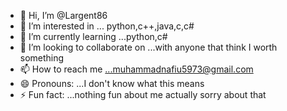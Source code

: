 - 👋 Hi, I’m @Largent86
- 👀 I’m interested in ... python,c++,java,c,c#
- 🌱 I’m currently learning ...python,c#
- 💞️ I’m looking to collaborate on ...with anyone that think I worth something
- 📫 How to reach me ...muhammadnafiu5973@gmail.com
- 😄 Pronouns: ...I don't know what this means
- ⚡ Fun fact: ...nothing fun about me actually sorry about that

<!---
Largent86/Largent86 is a ✨ special ✨ repository because its `README.md` (this file) appears on your GitHub profile.
You can click the Preview link to take a look at your changes.
--->
